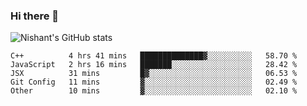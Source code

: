 ### Hi there 👋

<!--
**phoenixx1/phoenixx1** is a ✨ _special_ ✨ repository because its `README.md` (this file) appears on your GitHub profile.

Here are some ideas to get you started:

- 🔭 I’m currently working on ...
- 🌱 I’m currently learning ...
- 👯 I’m looking to collaborate on ...
- 🤔 I’m looking for help with ...
- 💬 Ask me about ...
- 📫 How to reach me: ...
- 😄 Pronouns: ...
- ⚡ Fun fact: ...
-->

![Nishant's GitHub stats](https://github-readme-stats.vercel.app/api?username=phoenixx1&count_private=true)   
<!--START_SECTION:waka-->
```text
C++          4 hrs 41 mins   ██████████████▓░░░░░░░░░░   58.70 % 
JavaScript   2 hrs 16 mins   ███████░░░░░░░░░░░░░░░░░░   28.42 % 
JSX          31 mins         █▓░░░░░░░░░░░░░░░░░░░░░░░   06.53 % 
Git Config   11 mins         ▓░░░░░░░░░░░░░░░░░░░░░░░░   02.49 % 
Other        10 mins         ▓░░░░░░░░░░░░░░░░░░░░░░░░   02.10 % 
```
<!--END_SECTION:waka-->
